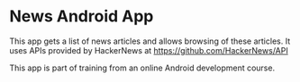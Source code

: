 # News Android App

This app gets a list of news articles and allows browsing of these articles. It uses APIs provided by HackerNews at https://github.com/HackerNews/API

This app is part of training from an online Android development course.